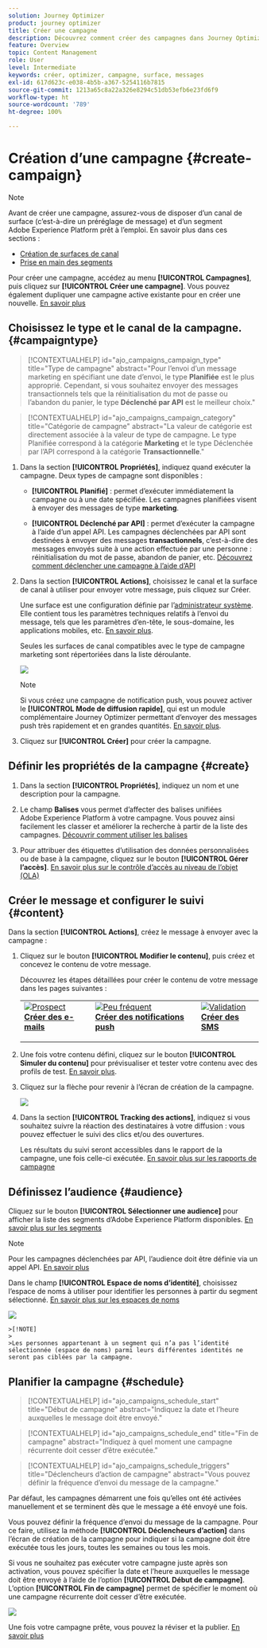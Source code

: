```yaml
---
solution: Journey Optimizer
product: journey optimizer
title: Créer une campagne
description: Découvrez comment créer des campagnes dans Journey Optimizer.
feature: Overview
topic: Content Management
role: User
level: Intermediate
keywords: créer, optimizer, campagne, surface, messages
exl-id: 617d623c-e038-4b5b-a367-5254116b7815
source-git-commit: 1213a65c8a22a326e8294c51db53efb6e23fd6f9
workflow-type: ht
source-wordcount: '789'
ht-degree: 100%

---
```


# Création d’une campagne {#create-campaign}

>[!NOTE]
>
>Avant de créer une campagne, assurez-vous de disposer d’un canal de surface (c’est-à-dire un préréglage de message) et d’un segment Adobe Experience Platform prêt à l’emploi. En savoir plus dans ces sections :
>
>* [Création de surfaces de canal](../configuration/channel-surfaces.md)
>* [Prise en main des segments](../segment/about-segments.md)


Pour créer une campagne, accédez au menu **[!UICONTROL Campagnes]**, puis cliquez sur **[!UICONTROL Créer une campagne]**. Vous pouvez également dupliquer une campagne active existante pour en créer une nouvelle. [En savoir plus](modify-stop-campaign.md#duplicate)

## Choisissez le type et le canal de la campagne. {#campaigntype}

>[!CONTEXTUALHELP]
>id="ajo_campaigns_campaign_type"
>title="Type de campagne"
>abstract="Pour l’envoi d’un message marketing en spécifiant une date d’envoi, le type **Planifiée** est le plus approprié. Cependant, si vous souhaitez envoyer des messages transactionnels tels que la réinitialisation du mot de passe ou l’abandon du panier, le type **Déclenché par API** est le meilleur choix."

>[!CONTEXTUALHELP]
>id="ajo_campaigns_campaign_category"
>title="Catégorie de campagne"
>abstract="La valeur de catégorie est directement associée à la valeur de type de campagne. Le type Planifiée correspond à la catégorie **Marketing** et le type Déclenchée par l’API correspond à la catégorie **Transactionnelle**."

1. Dans la section **[!UICONTROL Propriétés]**, indiquez quand exécuter la campagne. Deux types de campagne sont disponibles :

   * **[!UICONTROL Planifié]** : permet d’exécuter immédiatement la campagne ou à une date spécifiée. Les campagnes planifiées visent à envoyer des messages de type **marketing**.

   * **[!UICONTROL Déclenché par API]** : permet d’exécuter la campagne à l’aide d’un appel API. Les campagnes déclenchées par API sont destinées à envoyer des messages **transactionnels**, c’est-à-dire des messages envoyés suite à une action effectuée par une personne : réinitialisation du mot de passe, abandon de panier, etc. [Découvrez comment déclencher une campagne à l’aide d’API](api-triggered-campaigns.md)

1. Dans la section **[!UICONTROL Actions]**, choisissez le canal et la surface de canal à utiliser pour envoyer votre message, puis cliquez sur Créer.

   Une surface est une configuration définie par l’[administrateur système](../start/path/administrator.md). Elle contient tous les paramètres techniques relatifs à l’envoi du message, tels que les paramètres d’en-tête, le sous-domaine, les applications mobiles, etc. [En savoir plus](../configuration/channel-surfaces.md).

   Seules les surfaces de canal compatibles avec le type de campagne marketing sont répertoriées dans la liste déroulante.

   ![](assets/create-campaign-action.png)

   >[!NOTE]
   >
   >Si vous créez une campagne de notification push, vous pouvez activer le **[!UICONTROL Mode de diffusion rapide]**, qui est un module complémentaire Journey Optimizer permettant d’envoyer des messages push très rapidement et en grandes quantités. [En savoir plus](../push/create-push.md#rapid-delivery).

1. Cliquez sur **[!UICONTROL Créer]** pour créer la campagne.

## Définir les propriétés de la campagne {#create}

1. Dans la section **[!UICONTROL Propriétés]**, indiquez un nom et une description pour la campagne.

   <!--To test the content of your message, toggle the **[!UICONTROL Content experiment]** option on. This allows you to test multiple variables of a delivery on populations samples, in order to define which treatment has the biggest impact on the targeted population.[Learn more about content experiment](../campaigns/content-experiment.md).-->

1. Le champ **Balises** vous permet d’affecter des balises unifiées Adobe Experience Platform à votre campagne. Vous pouvez ainsi facilement les classer et améliorer la recherche à partir de la liste des campagnes. [Découvrir comment utiliser les balises](../start/search-filter-categorize.md#tags)

1. Pour attribuer des étiquettes d’utilisation des données personnalisées ou de base à la campagne, cliquez sur le bouton **[!UICONTROL Gérer l’accès]**. [En savoir plus sur le contrôle d’accès au niveau de l’objet (OLA)](../administration/object-based-access.md)

## Créer le message et configurer le suivi {#content}

Dans la section **[!UICONTROL Actions]**, créez le message à envoyer avec la campagne :

1. Cliquez sur le bouton **[!UICONTROL Modifier le contenu]**, puis créez et concevez le contenu de votre message.

   Découvrez les étapes détaillées pour créer le contenu de votre message dans les pages suivantes :

   <table style="table-layout:fixed">
    <tr style="border: 0;">
    <td>
    <a href="../email/create-email.md">
    <img alt="Prospect" src="../assets/do-not-localize/email.jpg">
    </a>
    <div><a href="../email/create-email.md"><strong>Créer des e-mails</strong>
    </div>
    <p>
    </td>
    <td>
    <a href="../push/create-push.md">
      <img alt="Peu fréquent" src="../assets/do-not-localize/push.jpg">
    </a>
    <div>
    <a href="../push/create-push.md"><strong>Créer des notifications push</strong></a>
    </div>
    <p>
    </td>
    <td>
    <a href="../sms/create-sms.md">
      <img alt="Validation" src="../assets/do-not-localize/sms.jpg">
    </a>
    <div>
    <a href="../sms/create-sms.md"><strong>Créer des SMS</strong></a>
    </div>
    <p>
    </td>
    </tr>
    </table>

1. Une fois votre contenu défini, cliquez sur le bouton **[!UICONTROL Simuler du contenu]** pour prévisualiser et tester votre contenu avec des profils de test. [En savoir plus](../email/preview.md).

1. Cliquez sur la flèche pour revenir à l’écran de création de la campagne.

   ![](assets/create-campaign-design.png)

1. Dans la section **[!UICONTROL Tracking des actions]**, indiquez si vous souhaitez suivre la réaction des destinataires à votre diffusion : vous pouvez effectuer le suivi des clics et/ou des ouvertures.

   Les résultats du suivi seront accessibles dans le rapport de la campagne, une fois celle-ci exécutée. [En savoir plus sur les rapports de campagne](../reports/campaign-global-report.md)

## Définissez l’audience {#audience}

Cliquez sur le bouton **[!UICONTROL Sélectionner une audience]** pour afficher la liste des segments d’Adobe Experience Platform disponibles. [En savoir plus sur les segments](../segment/about-segments.md)

>[!NOTE]
>
>Pour les campagnes déclenchées par API, l’audience doit être définie via un appel API. [En savoir plus](api-triggered-campaigns.md)

Dans le champ **[!UICONTROL Espace de noms d’identité]**, choisissez l’espace de noms à utiliser pour identifier les personnes à partir du segment sélectionné. [En savoir plus sur les espaces de noms](../event/about-creating.md#select-the-namespace)

![](assets/create-campaign-namespace.png)

    >[!NOTE]
    >
    >Les personnes appartenant à un segment qui n’a pas l’identité sélectionnée (espace de noms) parmi leurs différentes identités ne seront pas ciblées par la campagne.

<!--If you are are creating an API-triggered campaign, the **[!UICONTROL cURL request]** section allows you to retrieve the **[!UICONTROL Campaign ID]** to use in the API call. [Learn more](api-triggered-campaigns.md)-->

## Planifier la campagne {#schedule}

>[!CONTEXTUALHELP]
>id="ajo_campaigns_schedule_start"
>title="Début de campagne"
>abstract="Indiquez la date et l’heure auxquelles le message doit être envoyé."

>[!CONTEXTUALHELP]
>id="ajo_campaigns_schedule_end"
>title="Fin de campagne"
>abstract="Indiquez à quel moment une campagne récurrente doit cesser d’être exécutée."

>[!CONTEXTUALHELP]
>id="ajo_campaigns_schedule_triggers"
>title="Déclencheurs d’action de campagne"
>abstract="Vous pouvez définir la fréquence d’envoi du message de la campagne."

Par défaut, les campagnes démarrent une fois qu’elles ont été activées manuellement et se terminent dès que le message a été envoyé une fois.

Vous pouvez définir la fréquence d’envoi du message de la campagne. Pour ce faire, utilisez la méthode **[!UICONTROL Déclencheurs d’action]** dans l’écran de création de la campagne pour indiquer si la campagne doit être exécutée tous les jours, toutes les semaines ou tous les mois.

Si vous ne souhaitez pas exécuter votre campagne juste après son activation, vous pouvez spécifier la date et l’heure auxquelles le message doit être envoyé à l’aide de l’option **[!UICONTROL Début de campagne]**. L’option **[!UICONTROL Fin de campagne]** permet de spécifier le moment où une campagne récurrente doit cesser d’être exécutée.

![](assets/create-campaign-schedule.png)

Une fois votre campagne prête, vous pouvez la réviser et la publier. [En savoir plus](review-activate-campaign.md)
